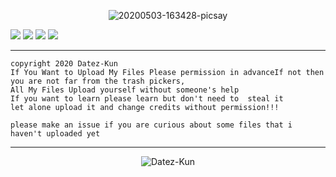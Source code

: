 <p align="center"><img src="https://i.ibb.co/ts8PhYK/20200503-163428-picsay.jpg" alt="20200503-163428-picsay"></p>

![](https://img.shields.io/badge/PHP-7.4.2-blue) ![](https://img.shields.io/badge/python-3.8.0-green) ![](https://img.shields.io/badge/python-2.7.17-orange) ![](https://img.shields.io/badge/bash-shell-brightgreen)

----------
```
copyright 2020 Datez-Kun
If You Want to Upload My Files Please permission in advanceIf not then you are not far from the trash pickers,
All My Files Upload yourself without someone's help
If you want to learn please learn but don't need to  steal it
let alone upload it and change credits without permission!!!

please make an issue if you are curious about some files that i haven't uploaded yet
```
----------

<p align="center"> <img src=https://github-readme-stats.vercel.app/api?username=Datez-Kun&show_icons=true&theme=tokyonight alt=Datez-Kun /> </p>

